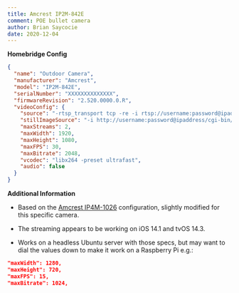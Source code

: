 ```yaml
---
title: Amcrest IP2M-842E
comment: POE bullet camera
author: Brian Saycocie
date: 2020-12-04
---
```

**Homebridge Config**

```json
{
  "name": "Outdoor Camera",
  "manufacturer": "Amcrest",
  "model": "IP2M-842E",
  "serialNumber": "XXXXXXXXXXXXXX",
  "firmwareRevision": "2.520.0000.0.R",
  "videoConfig": {
    "source": "-rtsp_transport tcp -re -i rtsp://username:password@ipaddress:554/cam/realmonitor?channel=1&subtype=0",
    "stillImageSource": "-i http://username:password@ipaddress/cgi-bin/snapshot.cgi?chn=1",
    "maxStreams": 2,
    "maxWidth": 1920,
    "maxHeight": 1080,
    "maxFPS": 30,
    "maxBitrate": 2048,
    "vcodec": "libx264 -preset ultrafast",
    "audio": false
  }
}
```

**Additional Information**

- Based on the [Amcrest IP4M-1026](https://sunoo.github.io/homebridge-camera-ffmpeg/configs/Amcrest-IP4M-1026.html) configuration, slightly modified for this specific camera.

- The streaming appears to be working on iOS 14.1 and tvOS 14.3.

- Works on a headless Ubuntu server with those specs, but may want to dial the values down to make it work on a Raspberry Pi e.g.:
```json
"maxWidth": 1280,
"maxHeight": 720,
"maxFPS": 15,
"maxBitrate": 1024,
```
